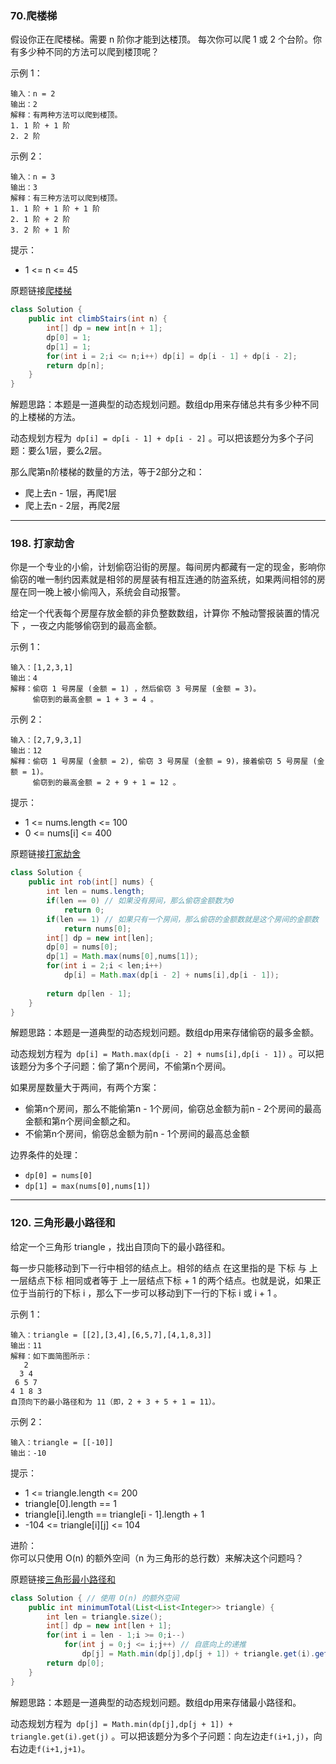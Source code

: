 ### 70.爬楼梯
假设你正在爬楼梯。需要 n 阶你才能到达楼顶。
每次你可以爬 1 或 2 个台阶。你有多少种不同的方法可以爬到楼顶呢？

示例 1：
```  
输入：n = 2  
输出：2  
解释：有两种方法可以爬到楼顶。  
1. 1 阶 + 1 阶  
2. 2 阶
```
示例 2：
```
输入：n = 3
输出：3
解释：有三种方法可以爬到楼顶。
1. 1 阶 + 1 阶 + 1 阶
2. 1 阶 + 2 阶
3. 2 阶 + 1 阶
```

提示：
+ 1 <= n <= 45  

原题链接[爬楼梯](https://leetcode-cn.com/problems/climbing-stairs/)  

```java
class Solution {
    public int climbStairs(int n) {
        int[] dp = new int[n + 1];
        dp[0] = 1;
        dp[1] = 1;
        for(int i = 2;i <= n;i++) dp[i] = dp[i - 1] + dp[i - 2];
        return dp[n];
    }
}
```
解题思路：本题是一道典型的动态规划问题。数组dp用来存储总共有多少种不同的上楼梯的方法。 

动态规划方程为` dp[i] = dp[i - 1] + dp[i - 2]` 。可以把该题分为多个子问题：要么1层，要么2层。  

那么爬第n阶楼梯的数量的方法，等于2部分之和：
+ 爬上去n - 1层，再爬1层
+ 爬上去n - 2层，再爬2层
___
### 198. 打家劫舍
你是一个专业的小偷，计划偷窃沿街的房屋。每间房内都藏有一定的现金，影响你偷窃的唯一制约因素就是相邻的房屋装有相互连通的防盗系统，如果两间相邻的房屋在同一晚上被小偷闯入，系统会自动报警。

给定一个代表每个房屋存放金额的非负整数数组，计算你 不触动警报装置的情况下 ，一夜之内能够偷窃到的最高金额。

 

示例 1：
```
输入：[1,2,3,1]
输出：4
解释：偷窃 1 号房屋 (金额 = 1) ，然后偷窃 3 号房屋 (金额 = 3)。
     偷窃到的最高金额 = 1 + 3 = 4 。
```
示例 2：
```
输入：[2,7,9,3,1]
输出：12
解释：偷窃 1 号房屋 (金额 = 2), 偷窃 3 号房屋 (金额 = 9)，接着偷窃 5 号房屋 (金额 = 1)。
     偷窃到的最高金额 = 2 + 9 + 1 = 12 。
```

提示：
+ 1 <= nums.length <= 100
+ 0 <= nums[i] <= 400  

原题链接[打家劫舍](https://leetcode-cn.com/problems/house-robber/)  
```java
class Solution {
    public int rob(int[] nums) {
        int len = nums.length;
        if(len == 0) // 如果没有房间，那么偷窃金额数为0
            return 0;
        if(len == 1) // 如果只有一个房间，那么偷窃的金额数就是这个房间的金额数
            return nums[0];
        int[] dp = new int[len];
        dp[0] = nums[0];
        dp[1] = Math.max(nums[0],nums[1]);
        for(int i = 2;i < len;i++)
            dp[i] = Math.max(dp[i - 2] + nums[i],dp[i - 1]);
        
        return dp[len - 1];
    }
}
```
解题思路：本题是一道典型的动态规划问题。数组dp用来存储偷窃的最多金额。

动态规划方程为` dp[i] = Math.max(dp[i - 2] + nums[i],dp[i - 1])` 。可以把该题分为多个子问题：偷了第n个房间，不偷第n个房间。  

如果房屋数量大于两间，有两个方案：
+ 偷第n个房间，那么不能偷第n - 1个房间，偷窃总金额为前n - 2个房间的最高金额和第n个房间金额之和。
+ 不偷第n个房间，偷窃总金额为前n - 1个房间的最高总金额

边界条件的处理：
+ `dp[0] = nums[0]`
+ `dp[1] = max(nums[0],nums[1])`
___
### 120. 三角形最小路径和
给定一个三角形 triangle ，找出自顶向下的最小路径和。

每一步只能移动到下一行中相邻的结点上。相邻的结点 在这里指的是 下标 与 上一层结点下标 相同或者等于 上一层结点下标 + 1 的两个结点。也就是说，如果正位于当前行的下标 i ，那么下一步可以移动到下一行的下标 i 或 i + 1 。

 

示例 1：
```
输入：triangle = [[2],[3,4],[6,5,7],[4,1,8,3]]
输出：11
解释：如下面简图所示：
   2
  3 4
 6 5 7
4 1 8 3
自顶向下的最小路径和为 11（即，2 + 3 + 5 + 1 = 11）。
```
示例 2：
```
输入：triangle = [[-10]]
输出：-10
 ```

提示：

+ 1 <= triangle.length <= 200
+ triangle[0].length == 1
+ triangle[i].length == triangle[i - 1].length + 1
+ -104 <= triangle[i][j] <= 104
 

进阶：  
你可以只使用 O(n) 的额外空间（n 为三角形的总行数）来解决这个问题吗？  

原题链接[三角形最小路径和](https://leetcode-cn.com/problems/triangle/)  
```java
class Solution { // 使用 O(n) 的额外空间
    public int minimumTotal(List<List<Integer>> triangle) {
        int len = triangle.size();
        int[] dp = new int[len + 1];
        for(int i = len - 1;i >= 0;i--)
            for(int j = 0;j <= i;j++) // 自底向上的递推
                dp[j] = Math.min(dp[j],dp[j + 1]) + triangle.get(i).get(j);
        return dp[0];
    }
}
```
解题思路：本题是一道典型的动态规划问题。数组dp用来存储最小路径和。

动态规划方程为` dp[j] = Math.min(dp[j],dp[j + 1]) + triangle.get(i).get(j)` 。可以把该题分为多个子问题：向左边走`f(i+1,j)`，向右边走`f(i+1,j+1)`。  
